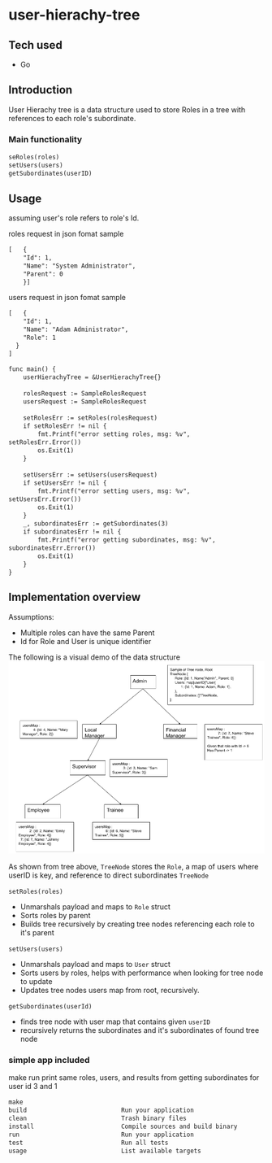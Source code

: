 # user-hierachy-tree


## Tech used
- Go

## Introduction

User Hierachy tree is a data structure used to store Roles in a tree with references to each role's subordinate.

### Main functionality

```
seRoles(roles)
setUsers(users)
getSubordinates(userID)
```

## Usage


assuming user's role refers to role's Id.

roles request in json fomat sample

```
[	{
	"Id": 1,
	"Name": "System Administrator",
	"Parent": 0
	}]
```

users request in json fomat sample
```
[	{
	"Id": 1,
	"Name": "Adam Administrator",
	"Role": 1
  }
]
```

```
func main() {
	userHierachyTree = &UserHierachyTree{}

	rolesRequest := SampleRolesRequest
	usersRequest := SampleRolesRequest

	setRolesErr := setRoles(rolesRequest)
	if setRolesErr != nil {
		fmt.Printf("error setting roles, msg: %v", setRolesErr.Error())
		os.Exit(1)
	}

	setUsersErr := setUsers(usersRequest)
	if setUsersErr != nil {
		fmt.Printf("error setting users, msg: %v", setUsersErr.Error())
		os.Exit(1)
	}
	_, subordinatesErr := getSubordinates(3)
	if subordinatesErr != nil {
		fmt.Printf("error getting subordinates, msg: %v", subordinatesErr.Error())
		os.Exit(1)
	}
}
```


## Implementation overview

Assumptions:
- Multiple roles can have the same Parent
- Id for Role and User is unique identifier

The following is a visual demo of the data structure
![image](./sampletree.png)

As shown from tree above, `TreeNode` stores the `Role`, a map of users where userID is key, and reference to direct subordinates `TreeNode`

`setRoles(roles)`
- Unmarshals payload and maps to `Role` struct
- Sorts roles by parent
- Builds tree recursively by creating tree nodes referencing each role to it's parent

`setUsers(users)`
- Unmarshals payload and maps to `User` struct
- Sorts users by roles, helps with performance when looking for tree node to update
- Updates tree nodes users map from root, recursively.

`getSubordinates(userId)`
- finds tree node with user map that contains given `userID`
- recursively returns the subordinates and it's subordinates of found tree node

### simple app included
make run print same roles, users, and results from getting subordinates for user id 3 and 1
```
make
build                          Run your application
clean                          Trash binary files
install                        Compile sources and build binary
run                            Run your application
test                           Run all tests
usage                          List available targets
```
